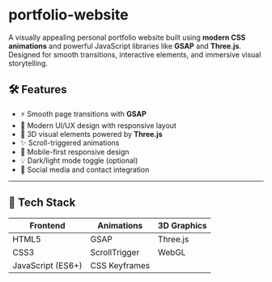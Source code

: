 # portfolio-website

A visually appealing personal portfolio website built using **modern CSS animations** and powerful JavaScript libraries like **GSAP** and **Three.js**. Designed for smooth transitions, interactive elements, and immersive visual storytelling.

## 🛠️ Features

- ⚡ Smooth page transitions with **GSAP**
- 🎨 Modern UI/UX design with responsive layout
- 🌌 3D visual elements powered by **Three.js**
- ✨ Scroll-triggered animations
- 📱 Mobile-first responsive design
- 💡 Dark/light mode toggle (optional)
- 🔗 Social media and contact integration

---

## 🧰 Tech Stack

| Frontend | Animations | 3D Graphics |
|----------|------------|-------------|
| HTML5    | GSAP       | Three.js    |
| CSS3     | ScrollTrigger | WebGL     |
| JavaScript (ES6+) | CSS Keyframes |      |

